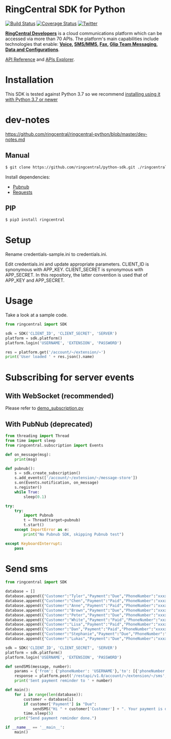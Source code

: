 # RingCentral SDK for Python

[![Build Status](https://img.shields.io/travis/ringcentral/ringcentral-python/master.svg)](https://travis-ci.org/ringcentral/ringcentral-python)
[![Coverage Status](https://coveralls.io/repos/github/ringcentral/ringcentral-python/badge.svg?branch=master)](https://coveralls.io/github/ringcentral/ringcentral-python?branch=master)
[![Twitter](https://img.shields.io/twitter/follow/ringcentraldevs.svg?style=social&label=follow)](https://twitter.com/RingCentralDevs)

__[RingCentral Developers](https://developer.ringcentral.com/api-products)__ is a cloud communications platform which can be accessed via more than 70 APIs. The platform's main capabilities include technologies that enable:
__[Voice](https://developer.ringcentral.com/api-products/voice), [SMS/MMS](https://developer.ringcentral.com/api-products/sms), [Fax](https://developer.ringcentral.com/api-products/fax), [Glip Team Messaging](https://developer.ringcentral.com/api-products/team-messaging), [Data and Configurations](https://developer.ringcentral.com/api-products/configuration)__.

[API Reference](https://developer.ringcentral.com/api-docs/latest/index.html) and [APIs Explorer](https://developer.ringcentral.com/api-explorer/latest/index.html).

# Installation

This SDK is tested against Python 3.7 so we recommend [installing using it with Python 3.7 or newer](https://www.python.org/downloads/)

# dev-notes 

https://github.com/ringcentral/ringcentral-python/blob/master/dev-notes.md

## Manual

```sh
$ git clone https://github.com/ringcentral/python-sdk.git ./ringcentral-python-sdk
```

Install dependencies:

- [Pubnub](https://www.pubnub.com/docs/python/pubnub-python-sdk)
- [Requests](http://docs.python-requests.org/en/latest)

## PIP

```sh
$ pip3 install ringcentral
```
# Setup

Rename credentials-sample.ini to credentials.ini.

Edit credentials.ini and update appropriate parameters.
CLIENT\_ID is synonymous with APP\_KEY.
CLIENT\_SECRET is synonymous with APP\_SECRET.
In this repository, the latter convention is used that of APP\_KEY and APP\_SECRET.

# Usage

Take a look at a sample code.

```py
from ringcentral import SDK

sdk = SDK('CLIENT_ID', 'CLIENT_SECRET', 'SERVER')
platform = sdk.platform()
platform.login('USERNAME', 'EXTENSION', 'PASSWORD')

res = platform.get('/account/~/extension/~')
print('User loaded ' + res.json().name)
```

# Subscribing for server events

## With WebSocket (recommended)
Please refer to [demo_subscription.py](./demo_subscription.py)

## With PubNub (deprecated)

```py
from threading import Thread
from time import sleep
from ringcentral.subscription import Events

def on_message(msg):
    print(msg)

def pubnub():
    s = sdk.create_subscription()
    s.add_events(['/account/~/extension/~/message-store'])
    s.on(Events.notification, on_message)
    s.register()
    while True:
        sleep(0.1)

try:
    try:
        import Pubnub
        t = Thread(target=pubnub)
        t.start()
    except ImportError as e:
        print("No Pubnub SDK, skipping Pubnub test")

except KeyboardInterrupt:
    pass
```

# Send sms
```py
from ringcentral import SDK

database = []
database.append({"Customer":"Tyler","Payment":"Due","PhoneNumber":"xxxxxxxxxxx"})
database.append({"Customer":"Chen","Payment":"Paid","PhoneNumber":"xxxxxxxxxxx"})
database.append({"Customer":"Anne","Payment":"Paid","PhoneNumber":"xxxxxxxxxxx"})
database.append({"Customer":"Brown","Payment":"Due","PhoneNumber":"xxxxxxxxxxx"})
database.append({"Customer":"Peter","Payment":"Due","PhoneNumber":"xxxxxxxxxxx"})
database.append({"Customer":"White","Payment":"Paid","PhoneNumber":"xxxxxxxxxxx"})
database.append({"Customer":"Lisa","Payment":"Paid","PhoneNumber":"xxxxxxxxxxx"})
database.append({"Customer":"Dan","Payment":"Paid","PhoneNumber":"xxxxxxxxxxx"})
database.append({"Customer":"Stephanie","Payment":"Due","PhoneNumber":"xxxxxxxxxxx"})
database.append({"Customer":"Lukas","Payment":"Due","PhoneNumber":"xxxxxxxxxxx"})

sdk = SDK('CLIENT_ID', 'CLIENT_SECRET', 'SERVER')
platform = sdk.platform()
platform.login('USERNAME', 'EXTENSION', 'PASSWORD')

def sendSMS(message, number):  
    params = {'from': {'phoneNumber': 'USERNAME'},'to': [{'phoneNumber': number}],'text': message}
    response = platform.post('/restapi/v1.0/account/~/extension/~/sms', params)
    print('Sent payment reminder to ' + number)

def main():
    for i in range(len(database)):
        customer = database[i]
        if customer['Payment'] is "Due":
            sendSMS("Hi " + customer['Customer'] + ". Your payment is due.", customer['PhoneNumber'])
        time.sleep(5)
    print("Send payment reminder done.")

if __name__ == '__main__':
    main()
```
